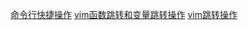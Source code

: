 [命令行快捷操作](https://cloud.tencent.com/developer/article/1586970?from=15425&areaSource=102001.3&traceId=7ajMIYrYbaIq_3hecnC89)
[vim函数跳转和变量跳转操作](https://segmentfault.com/a/1190000021097211)
[vim跳转操作](https://mapan1984.github.io/tool/2016/04/22/Vim-%E7%A7%BB%E5%8A%A8%E8%B7%B3%E8%BD%AC/)
